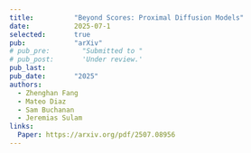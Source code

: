 ```yaml
---
title:          "Beyond Scores: Proximal Diffusion Models"
date:           2025-07-1
selected:       true
pub:            "arXiv"
# pub_pre:        "Submitted to "
# pub_post:       'Under review.'
pub_last:       
pub_date:       "2025"
authors:
  - Zhenghan Fang
  - Mateo Diaz
  - Sam Buchanan
  - Jeremias Sulam
links:
  Paper: https://arxiv.org/pdf/2507.08956
---
```

